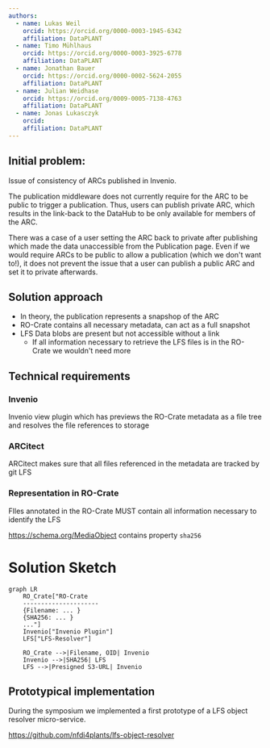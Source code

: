 ```yaml
---
authors:
  - name: Lukas Weil
    orcid: https://orcid.org/0000-0003-1945-6342
    affiliation: DataPLANT
  - name: Timo Mühlhaus
    orcid: https://orcid.org/0000-0003-3925-6778
    affiliation: DataPLANT
  - name: Jonathan Bauer 
    orcid: https://orcid.org/0000-0002-5624-2055
    affiliation: DataPLANT
  - name: Julian Weidhase
    orcid: https://orcid.org/0009-0005-7138-4763
    affiliation: DataPLANT
  - name: Jonas Lukasczyk
    orcid: 
    affiliation: DataPLANT
---
```


## Initial problem: 
Issue of consistency of ARCs published in Invenio. 

The publication middleware does not currently require for the ARC to be public to trigger a publication. Thus, users can publish private ARC, which results in the link-back to the DataHub to be only available for members of the ARC. 

There was a case of a user setting the ARC back to private after publishing which made the data unaccessible from the Publication page. Even if we would require ARCs to be public to allow a publication (which we don't want to!), it does not prevent the issue that a user can publish a public ARC and set it to private afterwards.

## Solution approach

- In theory, the publication represents a snapshop of the ARC
- RO-Crate contains all necessary metadata, can act as a full snapshot
- LFS Data blobs are present but not accessible without a link 
    - If all information necessary to retrieve the LFS files is in the RO-Crate we wouldn't need more


## Technical requirements

### Invenio

Invenio view plugin which has previews the RO-Crate metadata as a file tree and resolves the file references to storage

### ARCitect

ARCitect makes sure that all files referenced in the metadata are tracked by git LFS

### Representation in RO-Crate

FIles annotated in the RO-Crate MUST contain all information necessary to identify the LFS 

https://schema.org/MediaObject contains property `sha256`


# Solution Sketch

```mermaid
graph LR
    RO_Crate["RO-Crate
    ---------------------
    {Filename: ... }
    {SHA256: ... }
    ..."]
    Invenio["Invenio Plugin"]
    LFS["LFS-Resolver"]

    RO_Crate -->|Filename, OID| Invenio
    Invenio -->|SHA256| LFS
    LFS -->|Presigned S3-URL| Invenio
```

## Prototypical implementation

During the symposium we implemented a first prototype of a LFS object resolver micro-service.

https://github.com/nfdi4plants/lfs-object-resolver
